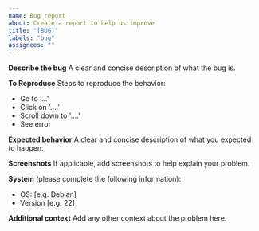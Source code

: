 ```yaml
---
name: Bug report
about: Create a report to help us improve
title: "[BUG]"
labels: "bug"
assignees: ""
---
```


**Describe the bug**
A clear and concise description of what the bug is.

**To Reproduce**
Steps to reproduce the behavior:

- Go to '...'
- Click on '....'
- Scroll down to '....'
- See error

**Expected behavior**
A clear and concise description of what you expected to happen.

**Screenshots**
If applicable, add screenshots to help explain your problem.

**System**
(please complete the following information):

- OS: [e.g. Debian]
- Version [e.g. 22]

**Additional context**
Add any other context about the problem here.

